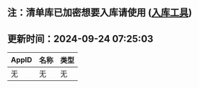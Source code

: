 ## 注：清单库已加密想要入库请使用 ([入库工具](https://github.com/BlankTMing/ManifestAutoUpdate/releases))

## 更新时间：2024-09-24 07:25:03
| AppID | 名称 | 类型  |
| :-------------------- | :----------------------------- | :----------- |
| 无 | 无 | 无 |
